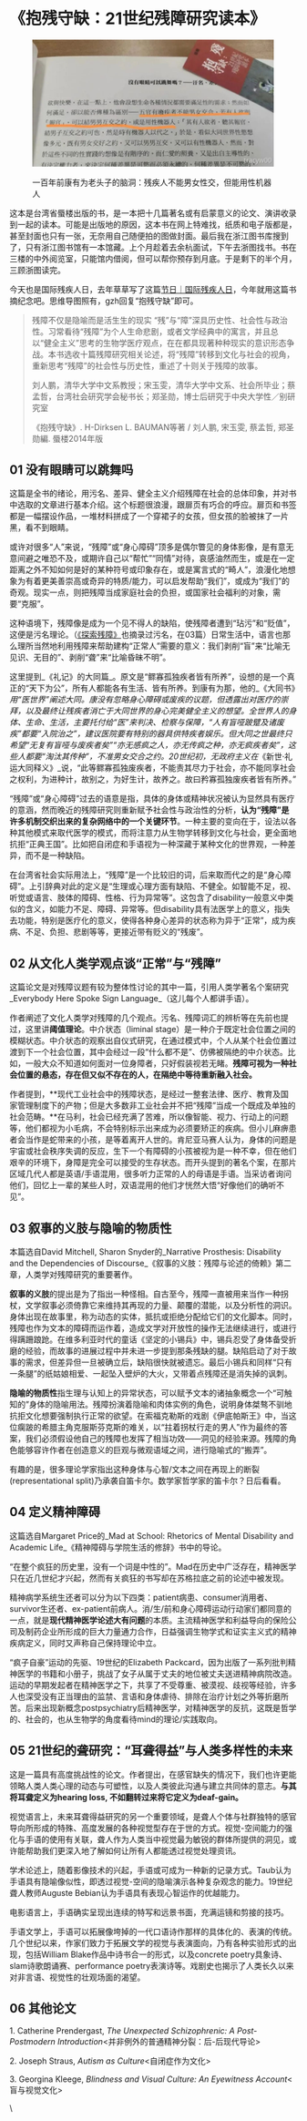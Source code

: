 # 《抱残守缺：21世纪残障研究读本》

<figure><img src="../.gitbook/assets/640 (15).jpg" alt=""><figcaption><p>一百年前康有为老头子的脑洞：残疾人不能男女性交，但能用性机器人</p></figcaption></figure>

这本是台湾省蜃楼出版的书，是一本把十几篇著名或有启蒙意义的论文、演讲收录到一起的读本。可能是出版地的原因，这本书在网上特难找，纸质和电子版都是，甚至封面也只有一张，无奈用自己随便拍的图做封面。最后我在浙江图书库搜到了，只有浙江图书馆有一本馆藏。上个月趁着去余杭面试，下午去浙图找书。书在三楼的中外阅览室，只能馆内借阅，但可以帮你预存到月底。于是剩下的半个月，三顾浙图读完。

今天也是国际残疾人日，去年草草写了这篇[节日｜国际残疾人日](http://mp.weixin.qq.com/s?\_\_biz=Mzg5NDYxMzU4Ng==\&mid=2247484206\&idx=1\&sn=f46aca6dfbd71d132c6b763c5dc86483\&chksm=c01da213f76a2b057dddd8fa2f8031baaf9a76c05c932432cba9803dc4294204de3e3f23829e\&scene=21#wechat\_redirect)，今年就用这篇书摘纪念吧。思维导图照有，gzh回复“抱残守缺”即可。

> 残障不仅是隐喻而是活生生的现实 “残”与“障”深具历史性、社会性与政治性。习常看待“残障”为个人生命悲剧，或者文学经典中的寓言，并且总以“健全主义”思考的生物学医疗观点，在在都具现著种种现实的意识形态争战。本书选收十篇残障研究相关论述，将“残障”转移到文化与社会的视角，重新思考“残障”的社会性与历史性，重述了十则关于残障的故事。
>
> 刘人鹏，清华大学中文系教授；宋玉雯，清华大学中文系、社会所毕业；蔡孟哲，台湾社会研究学会秘书长；郑圣勋，博士后研究于中央大学性／别研究室
>
>
>
> 《抱残守缺》. H-Dirksen L. BAUMAN等著 / 刘人鹏, 宋玉雯, 蔡孟哲, 郑圣勋編. 蜃楼2014年版



## 01  没有眼睛可以跳舞吗 <a href="#xcmqz" id="xcmqz"></a>

这篇是全书的绪论，用污名、差异、健全主义介绍残障在社会的总体印象，并对书中选取的文章进行基本介绍。这个标题很浪漫，跟扉页有巧合的呼应。扉页和书签都是一幅摆设作品，一堆材料拼成了一个穿裙子的女孩，但女孩的脸被抹了一片黑，看不到眼睛。

或许对很多“人”来说，“残障”或“身心障碍”顶多是偶尔瞥见的身体影像，是有意无意间避之唯恐不及，或期许自己以“帮忙”“同情”对待，哀感油然而生，或是在一定距离之外不知如何是好的某种符号或印象存在，或是寓言式的“畸人”，浪漫化地想象为有着更美善崇高或奇异的特质/能力，可以启发帮助“我们”，或成为“我们”的奇观。现实一点，则把残障当成家庭社会的负担，或国家社会福利的对象，需要“克服”。

这种语境下，残障像是成为一个见不得人的缺陷，使残障者遭到“玷污”和“贬值”，这便是污名理论。（[《探索残障》](http://mp.weixin.qq.com/s?\_\_biz=Mzg5NDYxMzU4Ng==\&mid=2247484714\&idx=1\&sn=8077dab5dd913fa44f1dab4932bc61c7\&chksm=c01da417f76a2d01cc50f35e0198f06bccebbc164329e036c11dca97335d70bc9f594ecb7df4\&scene=21#wechat\_redirect)也摘录过污名，在03篇）日常生活中，语言也那么理所当然地利用残障来帮助建构“正常人”需要的意义：我们剥削“盲”来“比喻无见识、无目的”、剥削“聋”来“比喻昏昧不明”。

这里提到_《礼记》的大同篇_。原文是“鳏寡孤独疾者皆有所养”，设想的是一个真正的“天下为公”，所有人都能各有生活、皆有所养。到康有为那，他的_《大同书》_用“医世界”阐述大同。康没有忽略身心障碍或废疾的议题，但透露出对医疗的崇拜，以及最终让残疾者消亡于大同世界的身心完美健全主义的想望。全世界人的身体、生命、生活，主要托付给“医”来判决、检察与保障，“人有盲哑跛躄及诸废疾”都要“入院治之”，建议医院要有特别的器具供特疾者娱乐。但大同之世最终只希望“无复有盲哑与废疾者矣”“亦无感疯之人，亦无传疯之种，亦无疯疾者矣”，这些人都要“淘汰其传种”，不准男女交合之约。20世纪初，无政府主义在_《新世·礼运大同释义》_说，“此等鳏寡孤独废疾者，不能责其尽力于社会，亦不能同享社会之权利，为进种计，故别之，为好生计，故养之。故曰矜寡孤独废疾者皆有所养。”

“残障”或“身心障碍”过去的语意是指，具体的身体或精神状况被认为显然具有医疗的意涵，然而晚近的残障研究则重新赋予社会性与政治性的分析，**认为“残障”是许多机制交织出来的复杂网络中的一个关键环节**。一种主要的变向在于，设法以各种其他模式来取代医学的模式，而将注意力从生物学转移到文化与社会，更全面地抗拒“正典王国”。比如把自闭症和手语视为一种深藏于某种文化的世界观，一种差异，而不是一种缺陷。

在台湾省社会实际用法上，“残障”是一个比较旧的词，后来取而代之的是“身心障碍”。上引辞典对此的定义是“生理或心理方面有缺陷、不健全。如智能不足，视、听觉或语言、肢体的障碍、性格、行为异常等”。这包含了disability一般意义中类似的含义，如能力不足、障碍、异常等。但disability具有法医学上的意义，指失去功能，特别是医疗化的意义，使得各种身心差异的状态称为异于“正常”，成为疾病、不足、负担、悲剧等等，更接近带有贬义的“残废”。



## 02 从文化人类学观点谈“正常”与“残障” <a href="#u1v7b" id="u1v7b"></a>

这篇论文是对残障议题有较为整体性讨论的其中一篇，引用人类学著名个案研究_Everybody Here Spoke Sign Language_（这儿每个人都讲手语）。

作者阐述了文化人类学对残障的几个观点。污名、残障词汇的辨析等在先前也提过，这里讲**阈值理论**。中介状态（liminal stage）是一种介于既定社会位置之间的模糊状态。中介状态的观察出自仪式研究，在通过模式中，个人从某个社会位置过渡到下一个社会位置，其中会经过一段“什么都不是”、仿佛被隔绝的中介状态。比如，一般大众不知道如何面对一位身障者，只好假装视若无睹。**残障可视为一种社会位置的悬态，存在但又似不存在的人，在隔绝中等待重新融入社会。**

作者提到，**现代工业社会中的残障状态，是经过一整套法律、医疗、教育及国家管理制度下的产物；但是大多数非工业社会并不把“残障”当成一个既成及单独的社会范畴。**在马利，社会已经充满了苦难，所以像智能、视力、行动上的问题等，他们都视为小毛病，不会特别标示出来成为必须要矫正的疾病。但小儿麻痹患者会当作是蛇带来的小孩，是等着离开人世的。肯尼亚马赛人认为，身体的问题是宇宙或社会秩序失调的反应，生下一个有障碍的小孩被视为是一种不幸，但在他们艰辛的环境下，身障是完全可以接受的生存状态。而开头提到的著名个案，在那片区域几代人都是英语/手语混用，很多听力正常的人的母语是手语。当采访者询问他们，回忆上一辈的某些人时，双语混用的他们才恍然大悟“好像他们的确听不见”。



## 03 叙事的义肢与隐喻的物质性 <a href="#pi6xq" id="pi6xq"></a>

本篇选自David Mitchell, Sharon Snyder的_Narrative Prosthesis: Disability and the Dependencies of Discourse_《叙事的义肢：残障与论述的倚赖》第二章，人类学对残障研究的重要著作。

**叙事的义肢**的提出是为了指出一种怪相。自古至今，残障一直被用来当作一种拐杖，文学叙事必须倚靠它来维持其再现的力量、颠覆的潜能，以及分析性的洞识。身体出现在故事里，称为动态的实体，抵抗或拒绝分配给它们的文化脚本。同时，残障也作为文本的障碍而运作着，造成文学对开放性的操作无法继续进行，或进行得蹒跚踉跄。在维多利亚时代的童话《坚定的小锡兵》中，锡兵忍受了身体备受折磨的经验，而故事的进展过程中并未进一步提到那条残缺的腿。缺陷启动了对于故事的需求，但差异但一旦被确立后，缺陷很快就被遗忘。最后小锡兵和同样“只有一条腿”的纸姑娘相爱、一起坠入壁炉的大火，又带着点残障还是消失掉的讽刺。

**隐喻的物质性**指生理与认知上的异常状态，可以赋予文本的诸抽象概念一个“可触知的”身体的隐喻用法。残障扮演着隐喻和肉体实例的角色，说明身体桀骜不驯地抗拒文化想要强制执行正常的欲望。在索福克勒斯的戏剧《伊底帕斯王》中，当这位瘸跛的希腊主角克服斯芬克斯的难关，以“拄着拐杖行走的男人”作为最终的答案，我们必须假设他自己的残障也发挥了相当功效——洞见的经验来源。残障的角色能够容许作者在创造意义的巨观与微观语域之间，进行隐喻式的“搬弄”。

有趣的是，很多理论学家指出这种身体与心智/文本之间在再现上的断裂(representational split)乃承袭自笛卡尔。数学家哲学家的笛卡尔？日后看看。



## 04 定义精神障碍 <a href="#yjzf0" id="yjzf0"></a>

这篇选自Margaret Price的_Mad at School: Rhetorics of Mental Disability and Academic Life_《精神障碍与学院生活的修辞》书中的导论。

“在整个疯狂的历史里，没有一个词是中性的”。Mad在历史中广泛存在，精神医学只在近几世纪才兴起，然而有关疯狂的书写却在苏格拉底之前的论述中被发现。

精神病学系统生还者可以分为以下四类：patient病患、consumer消用者、survivor生还者、ex-patient前病人。消/生/前和身心障碍运动行动家们都同意的一点，就是**现代精神医学论述大有问题**的本质。主流精神医学和利益导向的保险公司及制药企业所形成的巨大力量通力合作，日益强调生物学式和证实主义式的精神疾病定义，同时又声称自己保持理论中立。

“疯子自豪”运动的先驱、19世纪的Elizabeth Packcard，因为出版了一系列批判精神医学的书籍和小册子，挑战了女子从属于丈夫的地位被丈夫送进精神病院改造。运动的早期发起者在精神医学之下，共享了不受尊重、被漠视、歧视等经验，许多人也深受没有正当理由的监禁、言语和身体虐待、排除在治疗计划之外等折磨所苦。后来出现新概念postpsychiatry后精神医学，对精神医学的反抗，这既是哲学的、社会的，也从生物学的角度看待mind的理论/实践取向。



## 05 21世纪的聋研究：“耳聋得益”与人类多样性的未来 <a href="#i1wwv" id="i1wwv"></a>

这是一篇具有高度挑战性的论文。作者提出，在感官缺失的情况下，我们也许更能领略人类人类心理的动态与可塑性，以及人类彼此沟通与建立共同体的意志。**与其将耳聋定义为hearing loss, 不如翻转过来将它定义为deaf-gain。**

视觉语言上，未来耳聋得益研究的另一个重要领域，是聋人个体与社群独特的感官导向所形成的特殊、高度发展的各种视觉型存在于世的方式。视觉-空间能力的强化与手语的使用有关联，聋人作为人类当中视觉最为敏锐的群体所提供的洞见，或许能帮助我们更深入地了解如何让所有人都能透过视觉处理资讯。

学术论述上，随着影像技术的兴起，手语或可成为一种新的记录方式。Taub认为手语具有隐喻像似性，即透过视觉-空间的隐喻演示各种复杂观念的能力。19世纪聋人教师Auguste Bebian认为手语具有表现心智运作的优越能力。

电影语言上，手语确实呈现出连续的特写和远景书面，充满运镜和剪接的技巧。

手语文学上，手语可以拓展像垮掉的一代口语诗作那样的具体化的、表演的传统。几个世纪以来，作家们致力于拓展文学的视觉与表演面向，乃有各种实验形式的出现，包括William Blake作品中诗书合一的形式，以及concrete poetry具象诗、slam诗歌朗诵赛、performance poetry表演诗等。戏剧史也揭示了人类长久以来对非言语、视觉性的壮观场面的渴望。



## 06 其他论文 <a href="#kyrxr" id="kyrxr"></a>

1\. Catherine Prendergast, _The Unexpected Schizophrenic: A Post-Postmodern Introduction_<并非例外的普通精神分裂：后-后现代导论>

2\. Joseph Straus, _Autism as Culture_<自闭症作为文化>

3\. Georgina Kleege, _Blindness and Visual Culture: An Eyewitness Account_<盲与视觉文化>

\
